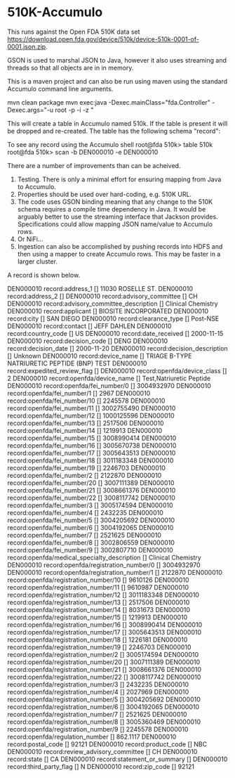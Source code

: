 # 510K-Accumulo

This runs against the Open FDA 510K data set https://download.open.fda.gov/device/510k/device-510k-0001-of-0001.json.zip.

GSON is used to marshal JSON to Java, however it also uses streaming and threads so that all objects are in in memory.

This is a maven project and can also be run using maven using the standard Accumulo command line arguments.

   mvn clean package
   mvn exec:java -Dexec.mainClass="fda.Controller" -Dexec.args="-u root -p <password> -i <instance name> -z <zookeepers>"
 
This will create a table in Accumulo named 510k.  If the table is present it will be dropped and re-created.  The table has the following schema
   <K Number> "record":<field name> <current time> <field value>
    
To see any record using the Accumulo shell 
   root@fda 510k> table 510k
   root@fda 510k> scan -b DEN000010 -e DEN000010


There are a number of improvements than can be acheived.  
1. Testing.  There is only a minimal effort for ensuring mapping from Java to Accumulo.
2. Properties should be used over hard-coding, e.g. 510K URL.
3. The code uses GSON binding meaning that any change to the 510K schema requires a compile time dependency in Java.  It would be arguably better to use the streaming interface that Jackson provides.  Specifications could allow mapping JSON name/value to Accumulo rows.
3. Or NiFi...
4. Ingestion can also be accomplished by pushing records into HDFS and then using a mapper to create Accumulo rows. This may be faster in a larger cluster.




A record is shown below.

DEN000010 record:address_1 []    11030 ROSELLE ST.
DEN000010 record:address_2 []
DEN000010 record:advisory_committee []    CH
DEN000010 record:advisory_committee_description []    Clinical Chemistry
DEN000010 record:applicant []    BIOSITE INCORPORATED
DEN000010 record:city []    SAN DIEGO
DEN000010 record:clearance_type []    Post-NSE
DEN000010 record:contact []    JEFF  DAHLEN
DEN000010 record:country_code []    US
DEN000010 record:date_received []    2000-11-15
DEN000010 record:decision_code []    DENG
DEN000010 record:decision_date []    2000-11-20
DEN000010 record:decision_description []    Unknown
DEN000010 record:device_name []    TRIAGE B-TYPE NATRIURETIC PEPTIDE (BNP) TEST
DEN000010 record:expedited_review_flag []
DEN000010 record:openfda/device_class []    2
DEN000010 record:openfda/device_name []    Test,Natriuretic Peptide
DEN000010 record:openfda/fei_number/0 []    3004932970
DEN000010 record:openfda/fei_number/1 []    2967
DEN000010 record:openfda/fei_number/10 []    2245578
DEN000010 record:openfda/fei_number/11 []    3002755490
DEN000010 record:openfda/fei_number/12 []    1000125596
DEN000010 record:openfda/fei_number/13 []    2517506
DEN000010 record:openfda/fei_number/14 []    1219913
DEN000010 record:openfda/fei_number/15 []    3008990414
DEN000010 record:openfda/fei_number/16 []    3005670738
DEN000010 record:openfda/fei_number/17 []    3005643513
DEN000010 record:openfda/fei_number/18 []    3011183348
DEN000010 record:openfda/fei_number/19 []    2246703
DEN000010 record:openfda/fei_number/2 []    2122870
DEN000010 record:openfda/fei_number/20 []    3007111389
DEN000010 record:openfda/fei_number/21 []    3008661376
DEN000010 record:openfda/fei_number/22 []    3008117742
DEN000010 record:openfda/fei_number/3 []    3005174594
DEN000010 record:openfda/fei_number/4 []    2432235
DEN000010 record:openfda/fei_number/5 []    3004205692
DEN000010 record:openfda/fei_number/6 []    3004192065
DEN000010 record:openfda/fei_number/7 []    2521625
DEN000010 record:openfda/fei_number/8 []    3002806559
DEN000010 record:openfda/fei_number/9 []    3002807710
DEN000010 record:openfda/medical_specialty_description []    Clinical Chemistry
DEN000010 record:openfda/registration_number/0 []    3004932970
DEN000010 record:openfda/registration_number/1 []    2122870
DEN000010 record:openfda/registration_number/10 []    9610126
DEN000010 record:openfda/registration_number/11 []    9610987
DEN000010 record:openfda/registration_number/12 []    3011183348
DEN000010 record:openfda/registration_number/13 []    2517506
DEN000010 record:openfda/registration_number/14 []    8031673
DEN000010 record:openfda/registration_number/15 []    1219913
DEN000010 record:openfda/registration_number/16 []    3008990414
DEN000010 record:openfda/registration_number/17 []    3005643513
DEN000010 record:openfda/registration_number/18 []    1226181
DEN000010 record:openfda/registration_number/19 []    2246703
DEN000010 record:openfda/registration_number/2 []    3005174594
DEN000010 record:openfda/registration_number/20 []    3007111389
DEN000010 record:openfda/registration_number/21 []    3008661376
DEN000010 record:openfda/registration_number/22 []    3008117742
DEN000010 record:openfda/registration_number/3 []    2432235
DEN000010 record:openfda/registration_number/4 []    2027969
DEN000010 record:openfda/registration_number/5 []    3004205692
DEN000010 record:openfda/registration_number/6 []    3004192065
DEN000010 record:openfda/registration_number/7 []    2521625
DEN000010 record:openfda/registration_number/8 []    3005360469
DEN000010 record:openfda/registration_number/9 []    2245578
DEN000010 record:openfda/regulation_number []    862.1117
DEN000010 record:postal_code []    92121
DEN000010 record:product_code []    NBC
DEN000010 record:review_advisory_committee []    CH
DEN000010 record:state []    CA
DEN000010 record:statement_or_summary []
DEN000010 record:third_party_flag []    N
DEN000010 record:zip_code []    92121




